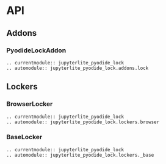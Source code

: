 # API

## Addons

### PyodideLockAddon

```{eval-rst}
.. currentmodule:: jupyterlite_pyodide_lock
.. automodule:: jupyterlite_pyodide_lock.addons.lock
```

## Lockers

### BrowserLocker

```{eval-rst}
.. currentmodule:: jupyterlite_pyodide_lock
.. automodule:: jupyterlite_pyodide_lock.lockers.browser
```

### BaseLocker

```{eval-rst}
.. currentmodule:: jupyterlite_pyodide_lock
.. automodule:: jupyterlite_pyodide_lock.lockers._base
```
